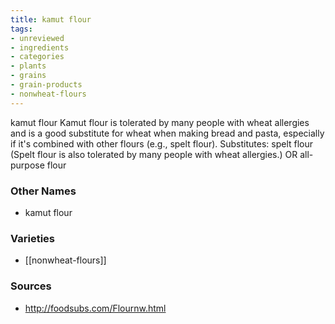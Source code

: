 ```yaml
---
title: kamut flour
tags:
- unreviewed
- ingredients
- categories
- plants
- grains
- grain-products
- nonwheat-flours
---
```

kamut flour Kamut flour is tolerated by many people with wheat allergies and is a good substitute for wheat when making bread and pasta, especially if it's combined with other flours (e.g., spelt flour). Substitutes: spelt flour (Spelt flour is also tolerated by many people with wheat allergies.) OR all-purpose flour

### Other Names

* kamut flour

### Varieties

* [[nonwheat-flours]]

### Sources
* http://foodsubs.com/Flournw.html
